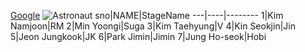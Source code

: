 [Google](google.co.in)
![Astronaut](https://upload.wikimedia.org/wikipedia/commons/thumb/9/91/Bruce_McCandless_II_during_EVA_in_1984.jpg/1200px-Bruce_McCandless_II_during_EVA_in_1984.jpg)
sno|NAME|StageName
---|----|--------
1|Kim Namjoon|RM
2|Min Yoongi|Suga
3|Kim Taehyung|V
4|Kin Seokjin|Jin
5|Jeon Jungkook|JK
6|Park Jimin|Jimin
7|Jung Ho-seok|Hobi
